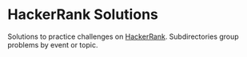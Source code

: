 # HackerRank Solutions

Solutions to practice challenges on [HackerRank](https://www.hackerrank.com/).
Subdirectories group problems by event or topic.
